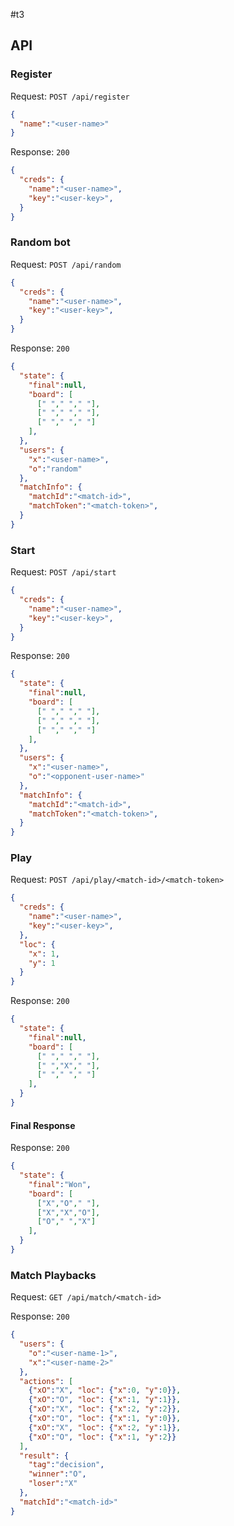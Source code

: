 #t3

## API

### Register

Request:
`POST /api/register`
```json
{
  "name":"<user-name>"
}
```

Response:
`200`
```json
{
  "creds": {
    "name":"<user-name>",
    "key":"<user-key>",
  }
}
```

### Random bot

Request:
`POST /api/random`
```json
{
  "creds": {
    "name":"<user-name>",
    "key":"<user-key>",
  }
}
```

Response:
`200`
```json
{
  "state": {
    "final":null,
    "board": [
      [" "," "," "],
      [" "," "," "],
      [" "," "," "]
    ],
  },
  "users": {
    "x":"<user-name>",
    "o":"random"
  },
  "matchInfo": {
    "matchId":"<match-id>",
    "matchToken":"<match-token>",
  }
}
```

### Start

Request:
`POST /api/start`
```json
{
  "creds": {
    "name":"<user-name>",
    "key":"<user-key>",
  }
}
```

Response:
`200`
```json
{
  "state": {
    "final":null,
    "board": [
      [" "," "," "],
      [" "," "," "],
      [" "," "," "]
    ],
  },
  "users": {
    "x":"<user-name>",
    "o":"<opponent-user-name>"
  },
  "matchInfo": {
    "matchId":"<match-id>",
    "matchToken":"<match-token>",
  }
}
```

### Play

Request:
`POST /api/play/<match-id>/<match-token>`
```json
{
  "creds": {
    "name":"<user-name>",
    "key":"<user-key>",
  },
  "loc": {
    "x": 1,
    "y": 1
  }
}

```

Response:
`200`
```json
{
  "state": {
    "final":null,
    "board": [
      [" "," "," "],
      [" ","X"," "],
      [" "," "," "]
    ],
  }
}
```

#### Final Response

Response:
`200`
```json
{
  "state": {
    "final":"Won",
    "board": [
      ["X","O"," "],
      ["X","X","O"],
      ["O"," ","X"]
    ],
  }
}
```

### Match Playbacks

Request:
`GET /api/match/<match-id>`

Response:
`200`
```json
{
  "users": {
    "o":"<user-name-1>",
    "x":"<user-name-2>"
  },
  "actions": [
    {"xO":"X", "loc": {"x":0, "y":0}},
    {"xO":"O", "loc": {"x":1, "y":1}},
    {"xO":"X", "loc": {"x":2, "y":2}},
    {"xO":"O", "loc": {"x":1, "y":0}},
    {"xO":"X", "loc": {"x":2, "y":1}},
    {"xO":"O", "loc": {"x":1, "y":2}}
  ],
  "result": {
    "tag":"decision",
    "winner":"O",
    "loser":"X"
  },
  "matchId":"<match-id>"
}
```
